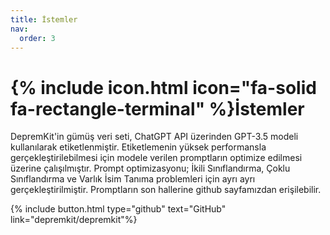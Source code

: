 ```yaml
---
title: İstemler
nav:
  order: 3
---
```


# {% include icon.html icon="fa-solid fa-rectangle-terminal" %}İstemler

DepremKit'in gümüş veri seti, ChatGPT API üzerinden GPT-3.5 modeli kullanılarak etiketlenmiştir. Etiketlemenin yüksek performansla gerçekleştirilebilmesi için modele verilen promptların optimize edilmesi üzerine çalışılmıştır. Prompt optimizasyonu; İkili Sınıflandırma, Çoklu Sınıflandırma ve Varlık İsim Tanıma problemleri için ayrı ayrı gerçekleştirilmiştir. Promptların son hallerine github sayfamızdan erişilebilir.

{% include button.html type="github" text="GitHub" link="depremkit/depremkit"%}
